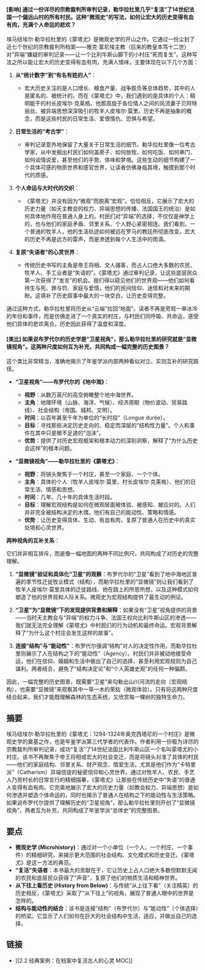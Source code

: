 #### [影响] 通过一份详尽的宗教裁判所审判记录，勒华拉杜里几乎“复活”了14世纪法国一个偏远山村的所有村民。这种“微观史”的写法，如何让宏大的历史变得有血有肉，充满个人命运的悲欢？

埃马纽埃尔·勒华拉杜里的《蒙塔尤》是微观史学的开山之作。它通过一份尘封了近七个世纪的宗教裁判所档案——雅克·富尼埃主教（后来的教皇本笃十二世）对“异端”嫌疑的审判记录——让一个比利牛斯山脚下的小村庄“死而复生”。这种写法之所以能让宏大的历史变得有血有肉，充满人情味，主要体现在以下几个方面：

1.  **从“统计数字”到“有名有姓的人”**：
    -   宏大历史关注的是人口增长、粮食产量、战争胜负等总体趋势，其中的人是匿名的、被统计的。而在《蒙塔尤》中，我们遇到的是具体的个人：精明能干的村长皮埃尔·克莱格、他那周旋于各位情人之间的风流妻子贝阿特丽丝、被异端思想深深吸引的牧羊人皮埃尔·莫里。历史不再是抽象的概念，而是这些村民的日常生活、爱恨情仇、恐惧与希望。

2.  **日常生活的“考古学”**：
    -   审判记录意外地保留了大量关于日常生活的细节。勒华拉杜里像一位考古学家，从中发掘出村民们如何盖房子、如何放牧、如何吃饭、如何串门、如何谈情说爱，甚至他们的手势、体味和梦境。这些生动的细节构建了一个具体可感的物质世界和感官世界，让读者仿佛身临其境，触摸到那个时代的质感。

3.  **个人命运与大时代的交织**：
    -   《蒙塔尤》并没有因为“微观”而脱离“宏观”。恰恰相反，它展示了宏大的历史力量（如天主教会的权力、异端思想的传播、法国国王的统治）是如何具体地作用在普通人身上的。村民们对“异端”的选择，不仅仅是神学上的，也与他们的家庭矛盾、邻里关系、个人野心紧密相连。我们看到，一个普通的牧羊人，他的生活轨迹如何被远在罗马的教廷所彻底改变。宏大的历史不再是远方的雷声，而是渗透到每个人生活中的雨滴。

4.  **复原“失语者”的心灵世界**：
    -   传统历史书写的主角是帝王将相、文人骚客，而占人口绝大多数的农民、牧羊人、手工业者是“失语的”。《蒙塔尤》通过审判记录，让这些底层民众第一次获得了“发言”的机会。我们得以窥见他们的世界观——他们如何看待生与死、罪与罚、家庭与爱情，他们的民间信仰、迷信和对未来的期盼。这填补了历史叙事中最大的一块空白，让历史变得完整。

通过这种方式，勒华拉杜里将历史从“云端”拉回“地面”。读者不再是旁观一串冰冷的年份和事件，而是仿佛走进了一个真实的村庄，与村民们同呼吸、共命运，感受他们具体的悲欢离合。历史因此获得了温度和深度。

#### [类比] 如果说布罗代尔的历史学是“卫星视角”，那么勒华拉杜里的研究就是“显微镜视角”。这两种尺度如何互为补充，共同构成一幅完整的历史图景？

这个类比非常精当，准确地揭示了年鉴学派内部两种看似对立、实则互补的研究路径。

-   **“卫星视角”——布罗代尔的《地中海》**：
    -   **视野**：从数万英尺的高空俯瞰整个地中海世界。
    -   **主角**：地理环境（山脉、海洋、气候）、经济周期（物价波动、贸易路线）、社会结构（帝国、城邦、文明）。
    -   **时间**：以百年甚至千年为单位的“长时段”（Longue durée）。
    -   **目标**：寻找那些决定历史走向的、稳定而深层的“结构性力量”。个人和事件在其中只是微不足道的“泡沫”。
    -   **优势**：提供了对历史宏观框架和根本动力的深刻洞察，解释了“为什么历史会这样”的根本问题。

-   **“显微镜视角”——勒华拉杜里的《蒙塔尤》**：
    -   **视野**：将镜头聚焦于一个村庄，甚至一个家庭、一个个体。
    -   **主角**：具体的个人（牧羊人皮埃尔·莫里、村长皮埃尔·克莱格）、他们的日常生活、情感和思想。
    -   **时间**：几年、几十年的具体生活时段。
    -   **目标**：理解宏观结构是如何在微观层面被体验、被感知、被应对的。人们并非完全被结构决定的木偶，他们有自己的能动性、策略和情感。
    -   **优势**：让历史变得具体、生动、有血有肉，复原了普通人在历史中的真实处境和心灵世界。

**两种视角的互补关系**：

它们并非相互排斥，而是像一幅地图的两种不同比例尺，共同构成了对历史的完整理解。

1.  **“显微镜”验证和具体化“卫星”的观察**：布罗代尔的“卫星”看到了地中海地区普遍的季节性迁徙牧业模式（结构），而勒华拉杜里的“显微镜”则让我们看到了牧羊人皮埃尔·莫里具体的迁徙路线、他在路上的所思所想，以及这种模式如何塑造了他的世界观和人际关系。微观史为宏观结构提供了最生动的例证。

2.  **“卫星”为“显微镜”下的发现提供背景和解释**：如果没有“卫星”视角提供的背景——当时天主教会与“异端”的权力斗争、法国王权向比利牛斯山区的渗透——我们就无法完全理解《蒙塔尤》中村民们的行为动机和最终命运。宏观背景解释了“为什么这个村庄会发生这样的故事”。

3.  **连接“结构”与“能动性”**：布罗代尔强调“结构”对人的决定性作用，而勒华拉杜里则展示了人在结构之下的“能动性”（Agency）。村民们并非被动地接受命运，他们在信仰、婚姻和生活中做出了自己的选择，甚至利用宏观规则为自己谋利。两者结合，避免了“结构决定论”和“个人英雄史观”的任何一种偏颇。

因此，一幅完整的历史图景，既需要“卫星”来勾勒出山川河流的走向（宏观结构），也需要“显微镜”来观察其中一草一木的荣枯（微观体验）。只有将这两种尺度结合起来，我们才能既理解森林的生态系统，又欣赏每一棵树的独特生命力。

## 摘要

埃马纽埃尔·勒华拉杜里的《蒙塔尤：1294-1324年奥克西塔尼的一个村庄》是微观史学的奠基之作，也是年鉴学派第三代学者的代表作。作者利用一份极为详尽的宗教裁判所审判记录，成功“复活”了14世纪法国比利牛斯山区一个名叫蒙塔尤的小村庄。该书不再聚焦于帝王将相或宏大的社会变迁，而是将镜头对准了具体的村民——他们的家庭结构、邻里关系、财产观念、情爱生活，尤其是他们作为“卡特里派”（Catharism）异端信徒的秘密信仰和心灵世界。通过对牧羊人、农民、手艺人乃至村长的日常言行的精细描摹，《蒙塔尤》让那些在传统历史中“失语”的普通人变得有血有肉。它完美地展示了宏大的历史力量（如教会权力、异端思想）是如何渗透并塑造个体命运的，同时也揭示了普通人在结构之下的能动性与生活策略。如果说布罗代尔提供了理解历史的“卫星视角”，那么勒华拉杜里则开创了“显微镜视角”，两者互为补充，共同构成了年鉴学派“总体史”的完整图景。

## 要点

- **微观史学 (Microhistory)**：通过对一个小单位（一个人、一个村庄、一个事件）的精细研究，来揭示更大范围的社会结构、文化模式和历史变迁。《蒙塔尤》是这一方法的典范。
- **“复活”失语者**：本书最大的贡献在于，它让历史上占人口绝大多数但默默无闻的农民和底层民众获得了“声音”，复原了他们的物质生活和精神世界。
- **从下往上看历史 (History from Below)**：与传统“从上往下看”（关注精英）的历史相反，《蒙塔尤》采取了“从下往上”的视角，展现了普通人眼中的世界是怎样的。
- **结构与能动性的结合**：该书是连接“结构”（布罗代尔）与“能动性”（个体选择）的桥梁。它显示了人们如何在巨大的社会结构中生活、适应，并做出自己的选择。

## 链接

- [[2.2 经典案例：在档案中复活古人的心灵 MOC]]
